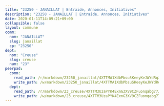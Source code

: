 ```yaml
---
title: "23250 - JANAILLAT | Entraide, Annonces, Initiatives"
description: "23250 - JANAILLAT | Entraide, Annonces, Initiatives"
date: 2020-01-11T14:09:21+09:00
collapsible: false
layout: commune
comm:
  nom: "JANAILLAT"
  slug: janaillat
  cp: "23250"
dept:
  nom: "Creuse"
  slug: creuse
  num: "23"
peerpad:
  comm:
    read_path: /r/markdown/23250_janaillat/4XTTMA1XdbPbsuSKeeyKeJWYdRqJBrT7mnUCC6tQw1KwV4hn6
    write_path: /w/markdown/23250_janaillat/4XTTMA1XdbPbsuSKeeyKeJWYdRqJBrT7mnUCC6tQw1KwV4hn6-K3TgTvkAKsVmPXJWj7NFxxgR88tvpeU4Lj6tBmoe2sTNW4jZtmkT9jFrDRwdQJNorX3Zr5D6mQSJ8DQf7S5FTwzvFa9AFitfhpktrLUddLQ7xnLeyufiXDzWBG5mXaUnDKqVnqrn
  dept:
    read_path: /r/markdown/23_creuse/4XTTM3UzaPYK4ExnG3XV9CZFuonqabg77JTNiqvJ5MQS23jj7
    write_path: /w/markdown/23_creuse/4XTTM3UzaPYK4ExnG3XV9CZFuonqabg77JTNiqvJ5MQS23jj7-K3TgUKE86JxR4JSYXC5aZe6fqBSBprUrmaVFUW2jmdnpHS2xDyA3bckVFWgGTEWFg2GMkYcK4FztBw3HJgWqQMWmUjaPRWNNPUiVES6qbqTDLs9pxQ3uHzULq9XSj5J8FTp6MDn1
---
```


